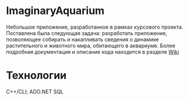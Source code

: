 # ImaginaryAquarium
Небольшое приложение, разработанное в рамках курсового проекта. Поставлена была следующая задача: разработать приложение, позволяющее собирать и накапливать сведения о динамике растительного и животного мира, обитающего в аквариуме.
Более подробная документация и описание кода находится в разделе [Wiki](https://github.com/DrinkSanina/ImaginaryAquarium/wiki)

# Технологии
C++/CLI;
ADO.NET
SQL
